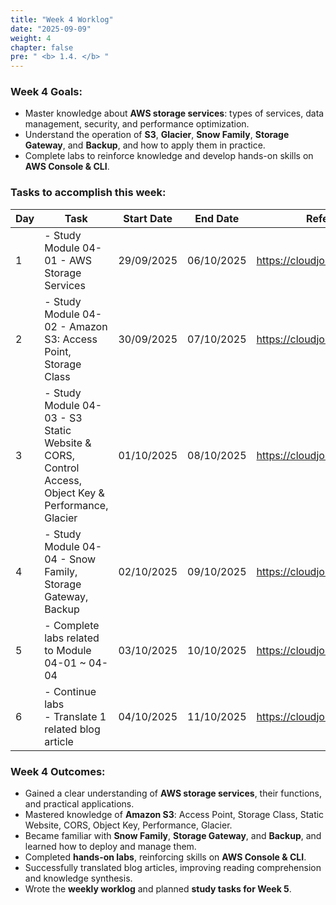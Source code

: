 ```yaml
---
title: "Week 4 Worklog"
date: "2025-09-09"
weight: 4
chapter: false
pre: " <b> 1.4. </b> "
---
```


### Week 4 Goals:

- Master knowledge about **AWS storage services**: types of services, data management, security, and performance optimization.
- Understand the operation of **S3**, **Glacier**, **Snow Family**, **Storage Gateway**, and **Backup**, and how to apply them in practice.
- Complete labs to reinforce knowledge and develop hands-on skills on **AWS Console & CLI**.

### Tasks to accomplish this week:

| Day | Task                                                                                               | Start Date | End Date   | Reference Materials                       |
| --- | -------------------------------------------------------------------------------------------------- | ---------- | ---------- | ----------------------------------------- |
| 1   | - Study Module 04-01 - AWS Storage Services                                                        | 29/09/2025 | 06/10/2025 | <https://cloudjourney.awsstudygroup.com/> |
| 2   | - Study Module 04-02 - Amazon S3: Access Point, Storage Class                                      | 30/09/2025 | 07/10/2025 | <https://cloudjourney.awsstudygroup.com/> |
| 3   | - Study Module 04-03 - S3 Static Website & CORS, Control Access, Object Key & Performance, Glacier | 01/10/2025 | 08/10/2025 | <https://cloudjourney.awsstudygroup.com/> |
| 4   | - Study Module 04-04 - Snow Family, Storage Gateway, Backup                                        | 02/10/2025 | 09/10/2025 | <https://cloudjourney.awsstudygroup.com/> |
| 5   | - Complete labs related to Module 04-01 ~ 04-04                                                    | 03/10/2025 | 10/10/2025 | <https://cloudjourney.awsstudygroup.com/> |
| 6   | - Continue labs <br> - Translate 1 related blog article                                            | 04/10/2025 | 11/10/2025 | <https://cloudjourney.awsstudygroup.com/> |

### Week 4 Outcomes:

- Gained a clear understanding of **AWS storage services**, their functions, and practical applications.
- Mastered knowledge of **Amazon S3**: Access Point, Storage Class, Static Website, CORS, Object Key, Performance, Glacier.
- Became familiar with **Snow Family**, **Storage Gateway**, and **Backup**, and learned how to deploy and manage them.
- Completed **hands-on labs**, reinforcing skills on **AWS Console & CLI**.
- Successfully translated blog articles, improving reading comprehension and knowledge synthesis.
- Wrote the **weekly worklog** and planned **study tasks for Week 5**.
